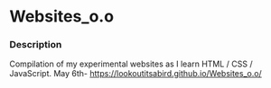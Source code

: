 # Websites_o.o
### Description
Compilation of my experimental websites as I learn HTML / CSS / JavaScript.
May 6th- https://lookoutitsabird.github.io/Websites_o.o/
